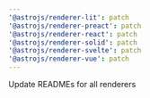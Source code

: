 ```yaml
---
'@astrojs/renderer-lit': patch
'@astrojs/renderer-preact': patch
'@astrojs/renderer-react': patch
'@astrojs/renderer-solid': patch
'@astrojs/renderer-svelte': patch
'@astrojs/renderer-vue': patch
---
```


Update READMEs for all renderers
